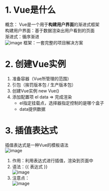 # 1. Vue是什么
概念： Vue是一个用于**构建用户界面**的渐进式框架  
构建用户界面：基于数据渲染出用户看到的页面  
渐进式：循序渐进  
![image](https://github.com/Happy-jianghui/Frontend-Learning/assets/98568967/ff207d6f-4ac9-401d-97cf-9f18c392ee11)
框架：一套完整的项目解决方案

# 2. 创建Vue实例
1. 准备容器（Vue所管理的范围）
2. 引包（挨罚版本包 / 生产版本包）
3. 创建Vue实例 new Vue()
4. 添加配置项 el data => 完成渲染
    - el指定挂载点，选择器指定控制的是哪个盒子
    - data提供数据

# 3. 插值表达式
插值表达式是一种Vue的模板语法  
![image](https://github.com/Happy-jianghui/Frontend-Learning/assets/98568967/ff9c8d7b-3568-4d60-903b-506809a011a3)
1. 作用：利用表达式进行插值，渲染到页面中
2. 语法：{{ 表达式 }}  
![image](https://github.com/Happy-jianghui/Frontend-Learning/assets/98568967/0616d261-83f1-40f7-b866-a2afc8ef43a5)
4. 注意点：  
![image](https://github.com/Happy-jianghui/Frontend-Learning/assets/98568967/e60cef78-b9af-4818-988c-be089bd5e261)
